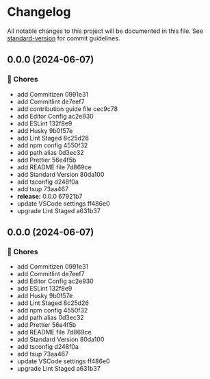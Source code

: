 # Changelog

All notable changes to this project will be documented in this file. See [standard-version](https://github.com/conventional-changelog/standard-version) for commit guidelines.

## 0.0.0 (2024-06-07)


### 🚚 Chores

* add Commitizen 0991e31
* add Commitlint de7eef7
* add contribution guide file cec9c78
* add Editor Config ac2e930
* add ESLint 132f8e9
* add Husky 9b0f57e
* add Lint Staged 8c25d26
* add npm config 4550f32
* add path alias 0d3ec32
* add Prettier 56e4f5b
* add README file 7d869ce
* add Standard Version 80da100
* add tsconfig d248f0a
* add tsup 73aa467
* **release:** 0.0.0 67921b7
* update VSCode settings ff486e0
* upgrade Lint Staged a631b37

## 0.0.0 (2024-06-07)


### 🚚 Chores

* add Commitizen 0991e31
* add Commitlint de7eef7
* add Editor Config ac2e930
* add ESLint 132f8e9
* add Husky 9b0f57e
* add Lint Staged 8c25d26
* add npm config 4550f32
* add path alias 0d3ec32
* add Prettier 56e4f5b
* add README file 7d869ce
* add Standard Version 80da100
* add tsconfig d248f0a
* add tsup 73aa467
* update VSCode settings ff486e0
* upgrade Lint Staged a631b37
